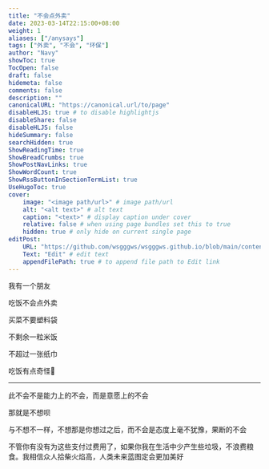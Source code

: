 ```yaml
---
title: "不会点外卖"
date: 2023-03-14T22:15:00+08:00
weight: 1
aliases: ["/anysays"]
tags: ["外卖", "不会", "环保"]
author: "Navy"
showToc: true
TocOpen: false
draft: false
hidemeta: false
comments: false
description: ""
canonicalURL: "https://canonical.url/to/page"
disableHLJS: true # to disable highlightjs
disableShare: false
disableHLJS: false
hideSummary: false
searchHidden: true
ShowReadingTime: true
ShowBreadCrumbs: true
ShowPostNavLinks: true
ShowWordCount: true
ShowRssButtonInSectionTermList: true
UseHugoToc: true
cover:
    image: "<image path/url>" # image path/url
    alt: "<alt text>" # alt text
    caption: "<text>" # display caption under cover
    relative: false # when using page bundles set this to true
    hidden: true # only hide on current single page
editPost:
    URL: "https://github.com/wsgggws/wsgggws.github.io/blob/main/content"
    Text: "Edit" # edit text
    appendFilePath: true # to append file path to Edit link
---
```


我有一个朋友

吃饭不会点外卖 

买菜不要塑料袋

不剩余一粒米饭

不超过一张纸巾

吃饭有点奇怪🤔

---

此不会不是能力上的不会，而是意愿上的不会

那就是不想呗

与不想不一样，不想那是你想过之后，而不会是态度上毫不犹豫，果断的不会

不管你有没有为这些支付过费用了，如果你我在生活中少产生些垃圾，不浪费粮食。我相信众人拾柴火焰高，人类未来蓝图定会更加美好
